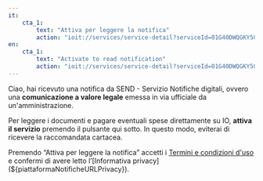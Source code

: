 ```yaml
---
it:
    cta_1:
        text: "Attiva per leggere la notifica"
        action: "ioit://services/service-detail?serviceId=01G40DWQGKY5GRWSNM4303VNRP&activate=true"
en:
    cta_1:
        text: "Activate to read notification"
        action: "ioit://services/service-detail?serviceId=01G40DWQGKY5GRWSNM4303VNRP&activate=true"
---
```

Ciao,
hai ricevuto una notifica da SEND - Servizio Notifiche digitali, ovvero una **comunicazione a valore legale** emessa in via ufficiale da un'amministrazione.

Per leggere i documenti e pagare eventuali spese direttamente su IO, **attiva il servizio** premendo il pulsante qui sotto. In questo modo, eviterai di ricevere la raccomandata cartacea.

Premendo “Attiva per leggere la notifica” accetti i [Termini e condizioni d'uso](${piattaformaNotificheURLTOS}) e confermi di avere letto l’[Informativa privacy](${piattaformaNotificheURLPrivacy}).

